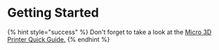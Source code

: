 # Getting Started

{% hint style="success" %}
Don't forget to take a look at the [Micro 3D Printer Quick Guide.](https://printm3d.com/files/Quick_Getting_Started.pdf)​
{% endhint %}



